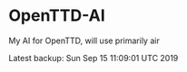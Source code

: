 # OpenTTD-AI
My AI for OpenTTD, will use primarily air

Latest backup: Sun Sep 15 11:09:01 UTC 2019
